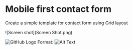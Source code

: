 # Mobile first contact form
Create a simple template for contact form using Grid layout

![Screen shot](Screen Shot.png)

![GitHub Logo](/images/logo.png)
Format: ![Alt Text](url)
